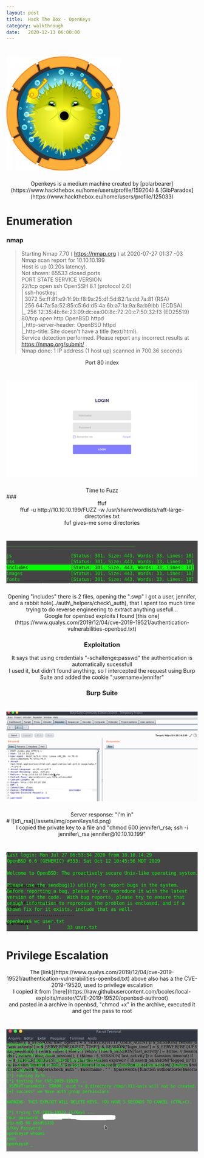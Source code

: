 ```yaml
---
layout: post
title:  Hack The Box - OpenKeys
category: walkthrough
date:   2020-12-13 06:00:00
---
```


# ![openkeys](/assets/img/openKeys/openkeys.png)  
<center>Openkeys is a medium machine created by [polarbearer](https://www.hackthebox.eu/home/users/profile/159204) & [GibParadox](https://www.hackthebox.eu/home/users/profile/125033)</center>  
  
  
  
# Enumeration  
### </center>nmap</center>  
  
>Starting Nmap 7.70 ( https://nmap.org ) at 2020-07-27 01:37 -03  
>Nmap scan report for 10.10.10.199  
>Host is up (0.20s latency).  
>Not shown: 65533 closed ports  
>PORT   STATE SERVICE VERSION  
>22/tcp open  ssh     OpenSSH 8.1 (protocol 2.0)  
>| ssh-hostkey:  
>|   3072 5e:ff:81:e9:1f:9b:f8:9a:25:df:5d:82:1a:dd:7a:81 (RSA)  
>|   256 64:7a:5a:52:85:c5:6d:d5:4a:6b:a7:1a:9a:8a:b9:bb (ECDSA)  
>|\_  256 12:35:4b:6e:23:09:dc:ea:00:8c:72:20:c7:50:32:f3 (ED25519)  
>80/tcp open  http    OpenBSD httpd  
>|\_http-server-header: OpenBSD httpd  
>|\_http-title: Site doesn't have a title (text/html).  
>Service detection performed. Please report any incorrect results at https://nmap.org/submit/ .  
>Nmap done: 1 IP address (1 host up) scanned in 700.36 seconds  
  
<center>Port 80 index</center>  
  
# ![port80](/assets/img/openKeys/port80.png)  
  
<center>Time to Fuzz</center>  
### <center>ffuf</center>  
<center>ffuf -u http://10.10.10.199/FUZZ -w /usr/share/wordlists/raft-large-directories.txt</center>  

<center>fuf gives-me some directories</center>  

# ![ffuf](/assets/img/openKeys/ffuf.png)  

<center>Opening "includes" there is 2 files, opening the ".swp" I got a user, jennifer, and a rabbit hole(../auth\_helpers/check\_auth), that I spent too much time trying to do reverse engineering to extract anything usefull...</center>   

<center>Google for openbsd exploits I found [this one](https://www.qualys.com/2019/12/04/cve-2019-19521/authentication-vulnerabilities-openbsd.txt)</center>  

### <center>Exploitation</center>  

<center>It says that using credentials "-schallenge:passwd" the authentication is automatically sucessfull</center>  
<center>I used it, but didn't found anything, so I intercepted the request using Burp Suite  and added the cookie ";username=jennifer"</center>  
  
### <center>Burp Suite</center>

# ![burp](/assets/img/openKeys/proxy.png)  

<center>Server response: "I'm in"</center>  
# ![id\_rsa](/assets/img/openKeys/id.png)  

<center>I copied the private key to a file and "chmod 600 jennifer\_rsa; ssh -i jennifer\_rsa jennifer@10.10.10.199"</center>  
  
# ![user](/assets/img/openKeys/user.png)  

# Privilege Escalation
<center>The [link](https://www.qualys.com/2019/12/04/cve-2019-19521/authentication-vulnerabilities-openbsd.txt) above also has a the CVE-2019-19520, used to privilege escalation</center>  

<center>I copied it from [here](https://raw.githubusercontent.com/bcoles/local-exploits/master/CVE-2019-19520/openbsd-authroot)</center>  
<center>and pasted in a archive in openbsd, "chmod +x" in the archive, executed it and got the pass to root</center>  

# ![root](/assets/img/openKeys/root.png)  


